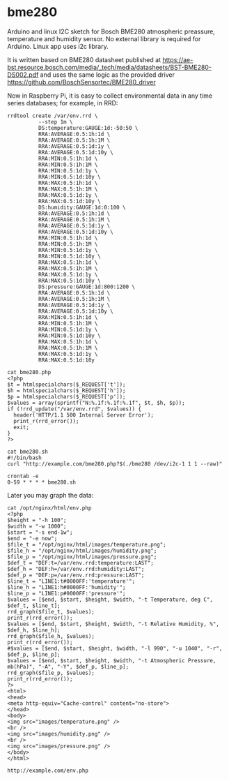 # bme280
Arduino and linux I2C sketch for Bosch BME280 atmospheric preassure, temperature and humidity sensor. No external library is required for Arduino. Linux app uses i2c library.

It is written based on BME280 datasheet published at https://ae-bst.resource.bosch.com/media/_tech/media/datasheets/BST-BME280-DS002.pdf
and uses the same logic as the provided driver https://github.com/BoschSensortec/BME280_driver

Now in Raspberry Pi, it is easy to collect environmental data in any time series databases; for example, in RRD:

```
rrdtool create /var/env.rrd \
          --step 1m \
          DS:temperature:GAUGE:1d:-50:50 \
          RRA:AVERAGE:0.5:1h:1d \
          RRA:AVERAGE:0.5:1h:1M \
          RRA:AVERAGE:0.5:1d:1y \
          RRA:AVERAGE:0.5:1d:10y \
          RRA:MIN:0.5:1h:1d \
          RRA:MIN:0.5:1h:1M \
          RRA:MIN:0.5:1d:1y \
          RRA:MIN:0.5:1d:10y \
          RRA:MAX:0.5:1h:1d \
          RRA:MAX:0.5:1h:1M \
          RRA:MAX:0.5:1d:1y \
          RRA:MAX:0.5:1d:10y \
          DS:humidity:GAUGE:1d:0:100 \
          RRA:AVERAGE:0.5:1h:1d \
          RRA:AVERAGE:0.5:1h:1M \
          RRA:AVERAGE:0.5:1d:1y \
          RRA:AVERAGE:0.5:1d:10y \
          RRA:MIN:0.5:1h:1d \
          RRA:MIN:0.5:1h:1M \
          RRA:MIN:0.5:1d:1y \
          RRA:MIN:0.5:1d:10y \
          RRA:MAX:0.5:1h:1d \
          RRA:MAX:0.5:1h:1M \
          RRA:MAX:0.5:1d:1y \
          RRA:MAX:0.5:1d:10y \
          DS:pressure:GAUGE:1d:800:1200 \
          RRA:AVERAGE:0.5:1h:1d \
          RRA:AVERAGE:0.5:1h:1M \
          RRA:AVERAGE:0.5:1d:1y \
          RRA:AVERAGE:0.5:1d:10y \
          RRA:MIN:0.5:1h:1d \
          RRA:MIN:0.5:1h:1M \
          RRA:MIN:0.5:1d:1y \
          RRA:MIN:0.5:1d:10y \
          RRA:MAX:0.5:1h:1d \
          RRA:MAX:0.5:1h:1M \
          RRA:MAX:0.5:1d:1y \
          RRA:MAX:0.5:1d:10y
          
cat bme280.php
<?php
$t = htmlspecialchars($_REQUEST['t']);
$h = htmlspecialchars($_REQUEST['h']);
$p = htmlspecialchars($_REQUEST['p']);
$values = array(sprintf("N:%.1f:%.1f:%.1f", $t, $h, $p));
if (!rrd_update("/var/env.rrd", $values)) {
  header('HTTP/1.1 500 Internal Server Error');
  print_r(rrd_error());
  exit;
}
?>

cat bme280.sh
#!/bin/bash
curl "http://example.com/bme280.php?$(./bme280 /dev/i2c-1 1 1 --raw)"

crontab -e
0-59 * * * * bme280.sh

```

Later you may graph the data:

```
cat /opt/nginx/html/env.php
<?php
$height = "-h 100";
$width = "-w 1000";
$start = "-s end-1w";
$end = "-e now";
$file_t = "/opt/nginx/html/images/temperature.png";
$file_h = "/opt/nginx/html/images/humidity.png";
$file_p = "/opt/nginx/html/images/pressure.png";
$def_t = "DEF:t=/var/env.rrd:temperature:LAST";
$def_h = "DEF:h=/var/env.rrd:humidity:LAST";
$def_p = "DEF:p=/var/env.rrd:pressure:LAST";
$line_t = "LINE1:t#0000FF:'temperature'";
$line_h = "LINE1:h#0000FF:'humidity'";
$line_p = "LINE1:p#0000FF:'pressure'";
$values = [$end, $start, $height, $width, "-t Temperature, deg C", $def_t, $line_t];
rrd_graph($file_t, $values);
print_r(rrd_error());
$values = [$end, $start, $height, $width, "-t Relative Humidity, %", $def_h, $line_h];
rrd_graph($file_h, $values);
print_r(rrd_error());
#$values = [$end, $start, $height, $width, "-l 990", "-u 1040", "-r", $def_p, $line_p];
$values = [$end, $start, $height, $width, "-t Atmospheric Pressure, mb(hPa)", "-A", "-Y", $def_p, $line_p];
rrd_graph($file_p, $values);
print_r(rrd_error());
?>
<html>
<head>
<meta http-equiv="Cache-control" content="no-store">
</head>
<body>
<img src="images/temperature.png" />
<br />
<img src="images/humidity.png" />
<br />
<img src="images/pressure.png" />
</body>
</html>

http://example.com/env.php
```
